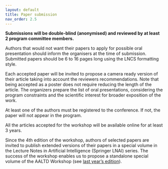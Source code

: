 ```yaml
---
layout: default
title: Paper submission
nav_order: 2.5
---
```


<!-- Paper submission is managed through [CMT](https://cmt3.research.microsoft.com/ECMLPKDDworkshop2023) (login and select ECMLPKDDworkshop2023, then click on Create new submission and select _8th Workshop on Advanced Analytics and Learning on Temporal Data (AALTD) at ECML-PKDD 2023_). -->

**Submissions will be double-blind (anonymised) and reviewed by at least 2 program committee members.**


<!-- There are  two submission tracks:
* Oral presentation
* Poster session (including research in progress and demos) -->


Authors that would not want their papers to apply for possible oral presentation should inform the organisers at the time of submission. Submitted papers should be 6 to 16 pages long using the LNCS formatting style.

Each accepted paper will be invited to propose a camera ready version of their article taking into account the reviewers recommendations. Note that being accepted as a poster does not require reducing the length of the article. The organizers prepare the list of oral presentations, considering the program constraints and the scientific interest for broader exposition of the work.

At least one of the authors must be registered to the conference. If not, the paper will not appear in the program.

All the articles accepted for the workshop will be available online for at least 3 years.
 
Since the 4th edition of the workshop, authors of selected papers are invited to publish extended versions of their papers in a special volume in the Lecture Notes in Artificial Intelligence (Springer LNAI) series. The success of the workshop enables us to propose a standalone special volume of the AALTD Workshop (see [last year’s edition](https://link.springer.com/book/10.1007/978-3-031-49896-1)).

